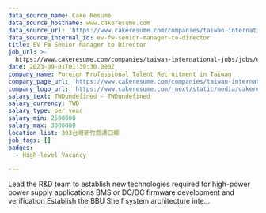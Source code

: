 ```yaml
---
data_source_name: Cake Resume
data_source_hostname: www.cakeresume.com
data_source_url: 'https://www.cakeresume.com/companies/taiwan-international-jobs/jobs'
data_source_internal_id: ev-fw-senior-manager-to-director
title: EV FW Senior Manager to Director
job_url: >-
  https://www.cakeresume.com/companies/taiwan-international-jobs/jobs/ev-fw-senior-manager-to-director
date: 2023-09-01T01:39:30.000Z
company_name: Foreign Professional Talent Recruitment in Taiwan
company_page_url: 'https://www.cakeresume.com/companies/taiwan-international-jobs'
company_logo_url: 'https://www.cakeresume.com/_next/static/media/cakeresume.e1c03867.svg'
salary_text: TWDundefined - TWDundefined
salary_currency: TWD
salary_type: per_year
salary_min: 2500000
salary_max: 3000000
location_list: 303台灣新竹縣湖口鄉
job_tags: []
badges:
  - High-level Vacancy

---
```


Lead the R&D team to establish new technologies required for high-power power supply applications BMS or DC/DC firmware development and verification Establish the BBU Shelf system architecture inte...